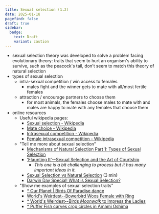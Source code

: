 ```yaml
---
title: Sexual selection (1.2)
date: 2025-01-18
pagefind: false
draft: true
sidebar:
  badge:
    text: Draft
    variant: caution
---
```


- sexual selection theory was developed to solve a problem facing evolutionary theory: traits that seem to hurt an organism's ability to survive, such as the peacock's tail, don't seem to match this theory of natural selection
- types of sexual selection
	- intra-sexual competition / win access to females
		- males fight and the winner gets to mate with all/most fertile females
	- attraction / encourage partners to choose them
		- for most animals, the females choose males to mate with and males are happy to mate with any females that choose them
- online resources
	- Useful wikipedia pages:
		- [Sexual selection - Wikipedia](https://en.wikipedia.org/wiki/Sexual_selection)
		- [Mate choice - Wikipedia](https://en.wikipedia.org/wiki/Mate_choice)
		- [Intrasexual competition - Wikipedia](https://en.wikipedia.org/wiki/Intrasexual_competition)
		- [Female intrasexual competition - Wikipedia](https://en.wikipedia.org/wiki/Female_intrasexual_competition)
	- "Tell me more about sexual selection"
		- [Mechanisms of Natural Selection Part 1: Types of Sexual Selection](https://www.youtube.com/watch?v=Qh9lCV8-TcY)
		- ['Flaunting It'--Sexual Selection and the Art of Courtship](http://youtu.be/g3B8hS80k6A)
			- _This one is a bit challenging to process but it has many important ideas in it._
		- [Sexual Selection vs Natural Selection](https://youtu.be/SAt0Z9KJkqY) (3 min)
		- [Darwin Day Special! What is Sexual Selection?](https://youtu.be/184dRcLClQ0)
	- "Show me examples of sexual selection traits"
		- [* Our Planet | Birds Of Paradise dance](https://www.youtube.com/watch?v=rX40mBb8bkU)
		- [World's Weirdest--Bowerbird Woos Female with Ring](http://youtu.be/U89tw093s_Y)
		- [* World's Weirdest--Birds _Moonwalk_ to Impress the Ladies](http://youtu.be/o42C6ajjqWg)
		- [* Puffer Fish carves crop circles in Amami Oshima](http://youtu.be/IO-NI7qbUrM)
